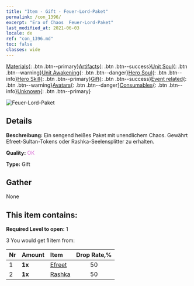 ```yaml
---
title: "Item - Gift - Feuer-Lord-Paket"
permalink: /con_1396/
excerpt: "Era of Chaos  Feuer-Lord-Paket"
last_modified_at: 2021-06-03
locale: de
ref: "con_1396.md"
toc: false
classes: wide
---
```

 [Materials](/ItemsDE/){: .btn .btn--primary}[Artifacts](/ItemsDE/Artifacts/){: .btn .btn--success}[Unit Soul](/ItemsDE/UnitSoul/){: .btn .btn--warning}[Unit Awakening](/ItemsDE/UnitAwakening/){: .btn .btn--danger}[Hero Soul](/ItemsDE/HeroSoul/){: .btn .btn--info}[Hero Skill](/ItemsDE/HeroSkill/){: .btn .btn--primary}[Gift](/ItemsDE/Gift/){: .btn .btn--success}[Event related](/ItemsDE/Events/){: .btn .btn--warning}[Avatars](/ItemsDE/Avatars/){: .btn .btn--danger}[Consumables](/ItemsDE/Consumables/){: .btn .btn--info}[Unknown](/ItemsDE/Unknown/){: .btn .btn--primary}

 ![Feuer-Lord-Paket](/images/t/i_907010.png)

## Details
 **Beschreibung:** Ein sengend heißes Paket mit unendlichem Chaos. Gewährt Efreet-Sultan-Tokens oder Rashka-Seelensplitter zu erhalten.

 **Quality:** <span style="color: #DA70D6">OK</span>

 **Type:** Gift

## Gather

  None

## This item contains:

 **Required Level to open:** 1

 3 You would get **1** item  from:

  | Nr | Amount |     Item    | Drop Rate,% |
  |:---|:-------|:------------|:---------:|
  | 1 |  **1x** | [Efreet](/ItemsDE/unt_231/) | 50 | 
  | 2 |  **1x** | [Rashka](/ItemsDE/her_384/) | 50 | 
